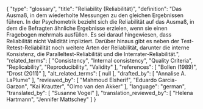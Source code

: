 {
    "type": "glossary",
    "title": "Reliability (Reliabilität)",
    "definition": "Das Ausmaß, in dem wiederholte Messungen zu den gleichen Ergebnissen führen. In der Psychometrik bezieht sich die Reliabilität auf das Ausmaß, in dem die Befragten ähnliche Ergebnisse erzielen, wenn sie einen Fragebogen mehrmals ausfüllen. Es sei darauf hingewiesen, dass Reliabilität nicht Validität impliziert. Darüber hinaus gibt es neben der Test-Retest-Reliabilität noch weitere Arten der Reliabilität, darunter die interne Konsistenz, die Paralleltest-Reliabilität und die Interrater-Reliabilität.",
    "related_terms": [
        "Consistency",
        "Internal consistency",
        "Quality Criteria",
        "Replicability",
        "Reproducibility",
        "Validity"
    ],
    "references": [
        "Bollen (1989)",
        "Drost (2011)"
    ],
    "alt_related_terms": [
        null
    ],
    "drafted_by": [
        "Annalise A. LaPlume"
    ],
    "reviewed_by": [
        "Mahmoud Elsherif",
        "Eduardo Garcia-Garzon",
        "Kai Krautter",
        "Olmo van den Akker"
    ],
    "language": "german",
    "translated_by": [
        "Susanne Vogel"
    ],
    "translation_reviewed_by": [
        "Helena Hartmann",
        "Jennifer Mattschey"
    ]
}